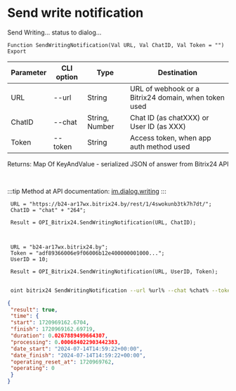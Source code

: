 ﻿---
sidebar_position: 16
---

# Send write notification
 Send Writing... status to dialog...



`Function SendWritingNotification(Val URL, Val ChatID, Val Token = "") Export`

 | Parameter | CLI option | Type | Destination |
 |-|-|-|-|
 | URL | --url | String | URL of webhook or a Bitrix24 domain, when token used |
 | ChatID | --chat | String, Number | Chat ID (as chatXXX) or User ID (as XXX) |
 | Token | --token | String | Access token, when app auth method used |

 
 Returns: Map Of KeyAndValue - serialized JSON of answer from Bitrix24 API

<br/>

:::tip
Method at API documentation: [im.dialog.writing](https://dev.1c-bitrix.ru/learning/course/?COURSE_ID=93&LESSON_ID=23802)
:::
<br/>


```bsl title="Code example"
 URL = "https://b24-ar17wx.bitrix24.by/rest/1/4swokunb3tk7h7dt/";
 ChatID = "chat" + "264";
 
 Result = OPI_Bitrix24.SendWritingNotification(URL, ChatID);
 
 
 
 URL = "b24-ar17wx.bitrix24.by";
 Token = "adf89366006e9f06006b12e400000001000...";
 UserID = 10;
 
 Result = OPI_Bitrix24.SendWritingNotification(URL, UserID, Token);
```
	


```sh title="CLI command example"
 
 oint bitrix24 SendWritingNotification --url %url% --chat %chat% --token %token%

```

```json title="Result"
{
 "result": true,
 "time": {
 "start": 1720969162.6704,
 "finish": 1720969162.69719,
 "duration": 0.0267889499664307,
 "processing": 0.000684022903442383,
 "date_start": "2024-07-14T14:59:22+00:00",
 "date_finish": "2024-07-14T14:59:22+00:00",
 "operating_reset_at": 1720969762,
 "operating": 0
 }
}
```
